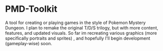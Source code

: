 # PMD-Toolkit
A tool for creating or playing games in the style of Pokemon Mystery Dungeon. I plan to remake the original T/D/S trilogy, but with more content, features, and updated visuals. So far im recreating various graphics (more specifically portraits and sprites) , and hopefully I'll begin development (gameplay-wise) soon.
